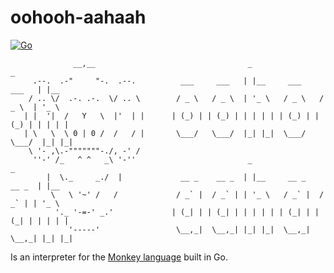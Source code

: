 # oohooh-aahaah

[![Go](https://github.com/claudemuller/oohooh-aahaah-go/actions/workflows/go.yml/badge.svg)](https://github.com/claudemuller/oohooh-aahaah-go/actions/workflows/go.yml)

```
              __,__                                  _                       _
     .--.  .-"     "-.  .--.          ___     ___   | |__     ___     ___   | |__
    / .. \/  .-. .-.  \/ .. \        / _ \   / _ \  | '_ \   / _ \   / _ \  | '_ \
   | |  '|  /   Y   \  |'  | |      | (_) | | (_) | | | | | | (_) | | (_) | | | | |
   | \   \  \ 0 | 0 /  /   / |       \___/   \___/  |_| |_|  \___/   \___/  |_| |_|
    \ '- ,\.-"""""""-./, -' /
     ''-' /_   ^ ^   _\ '-''                         _                       _
        |  \._     _./  |             __ _    __ _  | |__     __ _    __ _  | |__
         \   \ '~' /   /             / _` |  / _` | | '_ \   / _` |  / _` | | '_ \
          '._ '-=-' _.'             | (_| | | (_| | | | | | | (_| | | (_| | | | | |
             '-----'                 \__,_|  \__,_| |_| |_|  \__,_|  \__,_| |_| |_|

```
Is an interpreter for the [Monkey language](https://monkeylang.org/) built in Go.
